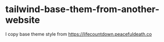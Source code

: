 # tailwind-base-them-from-another-website
I copy base theme style from https://lifecountdown.peacefuldeath.co
